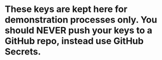 # These keys are kept here for demonstration processes only. You should NEVER push your keys to a GitHub repo, instead use GitHub Secrets.
